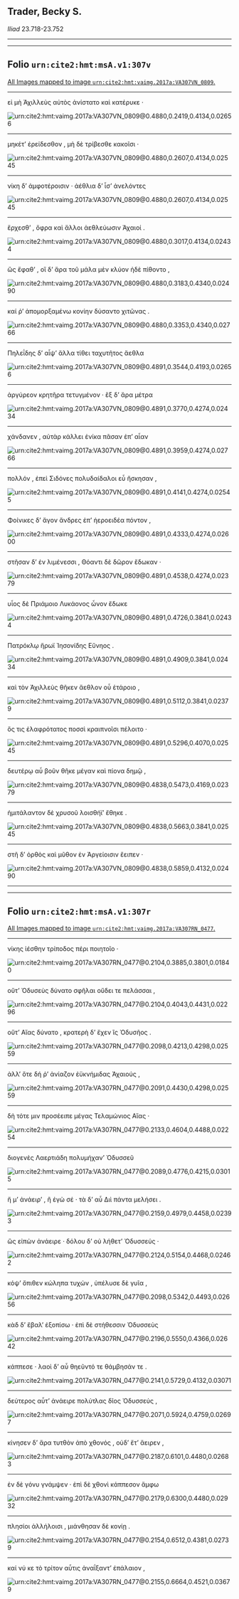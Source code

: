 ## Trader, Becky S.

*Iliad* 23.718-23.752

---

---

## **Folio `urn:cite2:hmt:msA.v1:307v`**



[All Images mapped to image `urn:cite2:hmt:vaimg.2017a:VA307VN_0809`.](http://www.homermultitext.org/ict2/index.html?urn=urn:cite2:hmt:vaimg.2017a:VA307VN_0809@0.4880,0.2419,0.4134,0.02656&urn=urn:cite2:hmt:vaimg.2017a:VA307VN_0809@0.4880,0.2607,0.4134,0.02545&urn=urn:cite2:hmt:vaimg.2017a:VA307VN_0809@0.4880,0.2607,0.4134,0.02545&urn=urn:cite2:hmt:vaimg.2017a:VA307VN_0809@0.4880,0.3017,0.4134,0.02434&urn=urn:cite2:hmt:vaimg.2017a:VA307VN_0809@0.4880,0.3183,0.4340,0.02490&urn=urn:cite2:hmt:vaimg.2017a:VA307VN_0809@0.4880,0.3353,0.4340,0.02766&urn=urn:cite2:hmt:vaimg.2017a:VA307VN_0809@0.4891,0.3544,0.4193,0.02656&urn=urn:cite2:hmt:vaimg.2017a:VA307VN_0809@0.4891,0.3770,0.4274,0.02434&urn=urn:cite2:hmt:vaimg.2017a:VA307VN_0809@0.4891,0.3959,0.4274,0.02766&urn=urn:cite2:hmt:vaimg.2017a:VA307VN_0809@0.4891,0.4141,0.4274,0.02545&urn=urn:cite2:hmt:vaimg.2017a:VA307VN_0809@0.4891,0.4333,0.4274,0.02600&urn=urn:cite2:hmt:vaimg.2017a:VA307VN_0809@0.4891,0.4538,0.4274,0.02379&urn=urn:cite2:hmt:vaimg.2017a:VA307VN_0809@0.4891,0.4726,0.3841,0.02434&urn=urn:cite2:hmt:vaimg.2017a:VA307VN_0809@0.4891,0.4909,0.3841,0.02434&urn=urn:cite2:hmt:vaimg.2017a:VA307VN_0809@0.4891,0.5112,0.3841,0.02379&urn=urn:cite2:hmt:vaimg.2017a:VA307VN_0809@0.4891,0.5296,0.4070,0.02545&urn=urn:cite2:hmt:vaimg.2017a:VA307VN_0809@0.4838,0.5473,0.4169,0.02379&urn=urn:cite2:hmt:vaimg.2017a:VA307VN_0809@0.4838,0.5663,0.3841,0.02545&urn=urn:cite2:hmt:vaimg.2017a:VA307VN_0809@0.4838,0.5859,0.4132,0.02490)

---- 

 εἰ μὴ Ἀχιλλεὺς αὐτὸς ἀνίστατο καὶ κατέρυκε ·

![urn:cite2:hmt:vaimg.2017a:VA307VN_0809@0.4880,0.2419,0.4134,0.02656](http://beta.hpcc.uh.edu/scs/image/500/500/urn:cite2:hmt:vaimg.2017a:VA307VN_0809@0.4880,0.2419,0.4134,0.02656)

---- 

 μηκέτʼ ἐρείδεσθον , μὴ δὲ τρίβεσθε κακοῖσι ·

![urn:cite2:hmt:vaimg.2017a:VA307VN_0809@0.4880,0.2607,0.4134,0.02545](http://beta.hpcc.uh.edu/scs/image/500/500/urn:cite2:hmt:vaimg.2017a:VA307VN_0809@0.4880,0.2607,0.4134,0.02545)

---- 

 νίκη δʼ ἀμφοτέροισιν · ἀέθλια δʼ ἶσʼ ἀνελόντες

![urn:cite2:hmt:vaimg.2017a:VA307VN_0809@0.4880,0.2607,0.4134,0.02545](http://beta.hpcc.uh.edu/scs/image/500/500/urn:cite2:hmt:vaimg.2017a:VA307VN_0809@0.4880,0.2607,0.4134,0.02545)

---- 

 ἔρχεσθʼ , ὄφρα καὶ ἄλλοι ἀεθλεύωσιν Ἀχαιοί .

![urn:cite2:hmt:vaimg.2017a:VA307VN_0809@0.4880,0.3017,0.4134,0.02434](http://beta.hpcc.uh.edu/scs/image/500/500/urn:cite2:hmt:vaimg.2017a:VA307VN_0809@0.4880,0.3017,0.4134,0.02434)

---- 

 ὣς ἔφαθʼ , οἳ δʼ ἄρα τοῦ μάλα μὲν κλύον ἠδὲ πίθοντο ,

![urn:cite2:hmt:vaimg.2017a:VA307VN_0809@0.4880,0.3183,0.4340,0.02490](http://beta.hpcc.uh.edu/scs/image/500/500/urn:cite2:hmt:vaimg.2017a:VA307VN_0809@0.4880,0.3183,0.4340,0.02490)

---- 

 καί ῥʼ ἀπομορξαμένω κονίην δύσαντο χιτῶνας .

![urn:cite2:hmt:vaimg.2017a:VA307VN_0809@0.4880,0.3353,0.4340,0.02766](http://beta.hpcc.uh.edu/scs/image/500/500/urn:cite2:hmt:vaimg.2017a:VA307VN_0809@0.4880,0.3353,0.4340,0.02766)

---- 

 Πηλεΐδης δʼ αἶψʼ ἄλλα τίθει ταχυτῆτος ἄεθλα

![urn:cite2:hmt:vaimg.2017a:VA307VN_0809@0.4891,0.3544,0.4193,0.02656](http://beta.hpcc.uh.edu/scs/image/500/500/urn:cite2:hmt:vaimg.2017a:VA307VN_0809@0.4891,0.3544,0.4193,0.02656)

---- 

 ἀργύρεον κρητῆρα τετυγμένον · ἓξ δʼ ἄρα μέτρα

![urn:cite2:hmt:vaimg.2017a:VA307VN_0809@0.4891,0.3770,0.4274,0.02434](http://beta.hpcc.uh.edu/scs/image/500/500/urn:cite2:hmt:vaimg.2017a:VA307VN_0809@0.4891,0.3770,0.4274,0.02434)

---- 

 χάνδανεν , αὐτὰρ κάλλει ἐνίκα πᾶσαν ἐπʼ αἶαν

![urn:cite2:hmt:vaimg.2017a:VA307VN_0809@0.4891,0.3959,0.4274,0.02766](http://beta.hpcc.uh.edu/scs/image/500/500/urn:cite2:hmt:vaimg.2017a:VA307VN_0809@0.4891,0.3959,0.4274,0.02766)

---- 

 πολλόν , ἐπεὶ Σιδόνες πολυδαίδαλοι εὖ ἤσκησαν ,

![urn:cite2:hmt:vaimg.2017a:VA307VN_0809@0.4891,0.4141,0.4274,0.02545](http://beta.hpcc.uh.edu/scs/image/500/500/urn:cite2:hmt:vaimg.2017a:VA307VN_0809@0.4891,0.4141,0.4274,0.02545)

---- 

 Φοίνικες δʼ ἄγον ἄνδρες ἐπʼ ἠεροειδέα πόντον ,

![urn:cite2:hmt:vaimg.2017a:VA307VN_0809@0.4891,0.4333,0.4274,0.02600](http://beta.hpcc.uh.edu/scs/image/500/500/urn:cite2:hmt:vaimg.2017a:VA307VN_0809@0.4891,0.4333,0.4274,0.02600)

---- 

 στῆσαν δʼ ἐν λιμένεσσι , Θόαντι δὲ δῶρον ἔδωκαν ·

![urn:cite2:hmt:vaimg.2017a:VA307VN_0809@0.4891,0.4538,0.4274,0.02379](http://beta.hpcc.uh.edu/scs/image/500/500/urn:cite2:hmt:vaimg.2017a:VA307VN_0809@0.4891,0.4538,0.4274,0.02379)

---- 

 υἷος δὲ Πριάμοιο Λυκάονος ὦνον ἔδωκε

![urn:cite2:hmt:vaimg.2017a:VA307VN_0809@0.4891,0.4726,0.3841,0.02434](http://beta.hpcc.uh.edu/scs/image/500/500/urn:cite2:hmt:vaimg.2017a:VA307VN_0809@0.4891,0.4726,0.3841,0.02434)

---- 

 Πατρόκλῳ ἥρωϊ Ἰησονίδης Εὔνηος .

![urn:cite2:hmt:vaimg.2017a:VA307VN_0809@0.4891,0.4909,0.3841,0.02434](http://beta.hpcc.uh.edu/scs/image/500/500/urn:cite2:hmt:vaimg.2017a:VA307VN_0809@0.4891,0.4909,0.3841,0.02434)

---- 

 καὶ τὸν Ἀχιλλεὺς θῆκεν ἄεθλον οὗ ἑτάροιο ,

![urn:cite2:hmt:vaimg.2017a:VA307VN_0809@0.4891,0.5112,0.3841,0.02379](http://beta.hpcc.uh.edu/scs/image/500/500/urn:cite2:hmt:vaimg.2017a:VA307VN_0809@0.4891,0.5112,0.3841,0.02379)

---- 

 ὅς τις ἐλαφρότατος ποσσὶ κραιπνοῖσι πέλοιτο ·

![urn:cite2:hmt:vaimg.2017a:VA307VN_0809@0.4891,0.5296,0.4070,0.02545](http://beta.hpcc.uh.edu/scs/image/500/500/urn:cite2:hmt:vaimg.2017a:VA307VN_0809@0.4891,0.5296,0.4070,0.02545)

---- 

 δευτέρῳ αὖ βοῦν θῆκε μέγαν καὶ πίονα δημῷ ,

![urn:cite2:hmt:vaimg.2017a:VA307VN_0809@0.4838,0.5473,0.4169,0.02379](http://beta.hpcc.uh.edu/scs/image/500/500/urn:cite2:hmt:vaimg.2017a:VA307VN_0809@0.4838,0.5473,0.4169,0.02379)

---- 

 ἡμιτάλαντον δὲ χρυσοῦ λοισθήϊʼ ἔθηκε .

![urn:cite2:hmt:vaimg.2017a:VA307VN_0809@0.4838,0.5663,0.3841,0.02545](http://beta.hpcc.uh.edu/scs/image/500/500/urn:cite2:hmt:vaimg.2017a:VA307VN_0809@0.4838,0.5663,0.3841,0.02545)

---- 

 στῆ δʼ ὀρθὸς καὶ μῦθον ἐν Ἀργείοισιν ἔειπεν ·

![urn:cite2:hmt:vaimg.2017a:VA307VN_0809@0.4838,0.5859,0.4132,0.02490](http://beta.hpcc.uh.edu/scs/image/500/500/urn:cite2:hmt:vaimg.2017a:VA307VN_0809@0.4838,0.5859,0.4132,0.02490)

---

---

## **Folio `urn:cite2:hmt:msA.v1:307r`**



[All Images mapped to image `urn:cite2:hmt:vaimg.2017a:VA307RN_0477`.](http://www.homermultitext.org/ict2/index.html?urn=urn:cite2:hmt:vaimg.2017a:VA307RN_0477@0.2104,0.3885,0.3801,0.01840&urn=urn:cite2:hmt:vaimg.2017a:VA307RN_0477@0.2104,0.4043,0.4431,0.02296&urn=urn:cite2:hmt:vaimg.2017a:VA307RN_0477@0.2098,0.4213,0.4298,0.02559&urn=urn:cite2:hmt:vaimg.2017a:VA307RN_0477@0.2091,0.4430,0.4298,0.02559&urn=urn:cite2:hmt:vaimg.2017a:VA307RN_0477@0.2133,0.4604,0.4488,0.02254&urn=urn:cite2:hmt:vaimg.2017a:VA307RN_0477@0.2089,0.4776,0.4215,0.03015&urn=urn:cite2:hmt:vaimg.2017a:VA307RN_0477@0.2159,0.4979,0.4458,0.02393&urn=urn:cite2:hmt:vaimg.2017a:VA307RN_0477@0.2124,0.5154,0.4468,0.02462&urn=urn:cite2:hmt:vaimg.2017a:VA307RN_0477@0.2098,0.5342,0.4493,0.02656&urn=urn:cite2:hmt:vaimg.2017a:VA307RN_0477@0.2196,0.5550,0.4366,0.02642&urn=urn:cite2:hmt:vaimg.2017a:VA307RN_0477@0.2141,0.5729,0.4132,0.03071&urn=urn:cite2:hmt:vaimg.2017a:VA307RN_0477@0.2071,0.5924,0.4759,0.02697&urn=urn:cite2:hmt:vaimg.2017a:VA307RN_0477@0.2187,0.6101,0.4480,0.02683&urn=urn:cite2:hmt:vaimg.2017a:VA307RN_0477@0.2179,0.6300,0.4480,0.02932&urn=urn:cite2:hmt:vaimg.2017a:VA307RN_0477@0.2154,0.6512,0.4381,0.02739&urn=urn:cite2:hmt:vaimg.2017a:VA307RN_0477@0.2155,0.6664,0.4521,0.03679)

---- 

 νίκης ἱέσθην τρίποδος πέρι ποιητοῖο ·

![urn:cite2:hmt:vaimg.2017a:VA307RN_0477@0.2104,0.3885,0.3801,0.01840](http://beta.hpcc.uh.edu/scs/image/500/500/urn:cite2:hmt:vaimg.2017a:VA307RN_0477@0.2104,0.3885,0.3801,0.01840)

---- 

 οὔτʼ Ὀδυσεὺς δύνατο σφῆλαι οὔδει τε πελάσσαι ,

![urn:cite2:hmt:vaimg.2017a:VA307RN_0477@0.2104,0.4043,0.4431,0.02296](http://beta.hpcc.uh.edu/scs/image/500/500/urn:cite2:hmt:vaimg.2017a:VA307RN_0477@0.2104,0.4043,0.4431,0.02296)

---- 

 οὔτʼ Αἴας δύνατο , κρατερὴ δʼ ἔχεν ἲς Ὀδυσῆος .

![urn:cite2:hmt:vaimg.2017a:VA307RN_0477@0.2098,0.4213,0.4298,0.02559](http://beta.hpcc.uh.edu/scs/image/500/500/urn:cite2:hmt:vaimg.2017a:VA307RN_0477@0.2098,0.4213,0.4298,0.02559)

---- 

 ἀλλʼ ὅτε δή ῥʼ ἀνίαζον ἐϋκνήμιδας Ἀχαιούς ,

![urn:cite2:hmt:vaimg.2017a:VA307RN_0477@0.2091,0.4430,0.4298,0.02559](http://beta.hpcc.uh.edu/scs/image/500/500/urn:cite2:hmt:vaimg.2017a:VA307RN_0477@0.2091,0.4430,0.4298,0.02559)

---- 

 δὴ τότε μιν προσέειπε μέγας Τελαμώνιος Αἴας ·

![urn:cite2:hmt:vaimg.2017a:VA307RN_0477@0.2133,0.4604,0.4488,0.02254](http://beta.hpcc.uh.edu/scs/image/500/500/urn:cite2:hmt:vaimg.2017a:VA307RN_0477@0.2133,0.4604,0.4488,0.02254)

---- 

 διογενὲς Λαερτιάδη πολυμήχανʼ Ὀδυσσεῦ

![urn:cite2:hmt:vaimg.2017a:VA307RN_0477@0.2089,0.4776,0.4215,0.03015](http://beta.hpcc.uh.edu/scs/image/500/500/urn:cite2:hmt:vaimg.2017a:VA307RN_0477@0.2089,0.4776,0.4215,0.03015)

---- 

 ἤ μʼ ἀνάειρʼ , ἢ ἐγὼ σέ · τὰ δʼ αὖ Διὶ πάντα μελήσει .

![urn:cite2:hmt:vaimg.2017a:VA307RN_0477@0.2159,0.4979,0.4458,0.02393](http://beta.hpcc.uh.edu/scs/image/500/500/urn:cite2:hmt:vaimg.2017a:VA307RN_0477@0.2159,0.4979,0.4458,0.02393)

---- 

 ὣς εἰπὼν ἀνάειρε · δόλου δʼ οὐ λήθετʼ Ὀδυσσεύς ·

![urn:cite2:hmt:vaimg.2017a:VA307RN_0477@0.2124,0.5154,0.4468,0.02462](http://beta.hpcc.uh.edu/scs/image/500/500/urn:cite2:hmt:vaimg.2017a:VA307RN_0477@0.2124,0.5154,0.4468,0.02462)

---- 

 κόψʼ ὄπιθεν κώληπα τυχών , ὑπέλυσε δὲ γυῖα ,

![urn:cite2:hmt:vaimg.2017a:VA307RN_0477@0.2098,0.5342,0.4493,0.02656](http://beta.hpcc.uh.edu/scs/image/500/500/urn:cite2:hmt:vaimg.2017a:VA307RN_0477@0.2098,0.5342,0.4493,0.02656)

---- 

 κὰδ δʼ ἔβαλʼ ἐξοπίσω · ἐπὶ δὲ στήθεσσιν Ὀδυσσεὺς

![urn:cite2:hmt:vaimg.2017a:VA307RN_0477@0.2196,0.5550,0.4366,0.02642](http://beta.hpcc.uh.edu/scs/image/500/500/urn:cite2:hmt:vaimg.2017a:VA307RN_0477@0.2196,0.5550,0.4366,0.02642)

---- 

 κάππεσε · λαοὶ δʼ αὖ θηεῦντό τε θάμβησάν τε .

![urn:cite2:hmt:vaimg.2017a:VA307RN_0477@0.2141,0.5729,0.4132,0.03071](http://beta.hpcc.uh.edu/scs/image/500/500/urn:cite2:hmt:vaimg.2017a:VA307RN_0477@0.2141,0.5729,0.4132,0.03071)

---- 

 δεύτερος αὖτʼ ἀνάειρε πολύτλας δῖος Ὀδυσσεύς ,

![urn:cite2:hmt:vaimg.2017a:VA307RN_0477@0.2071,0.5924,0.4759,0.02697](http://beta.hpcc.uh.edu/scs/image/500/500/urn:cite2:hmt:vaimg.2017a:VA307RN_0477@0.2071,0.5924,0.4759,0.02697)

---- 

 κίνησεν δʼ ἄρα τυτθὸν ἀπὸ χθονός , οὐδʼ ἔτʼ ἄειρεν ,

![urn:cite2:hmt:vaimg.2017a:VA307RN_0477@0.2187,0.6101,0.4480,0.02683](http://beta.hpcc.uh.edu/scs/image/500/500/urn:cite2:hmt:vaimg.2017a:VA307RN_0477@0.2187,0.6101,0.4480,0.02683)

---- 

 ἐν δὲ γόνυ γνάμψεν · ἐπὶ δὲ χθονὶ κάππεσον ἄμφω

![urn:cite2:hmt:vaimg.2017a:VA307RN_0477@0.2179,0.6300,0.4480,0.02932](http://beta.hpcc.uh.edu/scs/image/500/500/urn:cite2:hmt:vaimg.2017a:VA307RN_0477@0.2179,0.6300,0.4480,0.02932)

---- 

 πλησίοι ἀλλήλοισι , μιάνθησαν δὲ κονίῃ .

![urn:cite2:hmt:vaimg.2017a:VA307RN_0477@0.2154,0.6512,0.4381,0.02739](http://beta.hpcc.uh.edu/scs/image/500/500/urn:cite2:hmt:vaimg.2017a:VA307RN_0477@0.2154,0.6512,0.4381,0.02739)

---- 

 καί νύ κε τὸ τρίτον αὖτις ἀναΐξαντʼ ἐπάλαιον ,

![urn:cite2:hmt:vaimg.2017a:VA307RN_0477@0.2155,0.6664,0.4521,0.03679](http://beta.hpcc.uh.edu/scs/image/500/500/urn:cite2:hmt:vaimg.2017a:VA307RN_0477@0.2155,0.6664,0.4521,0.03679)